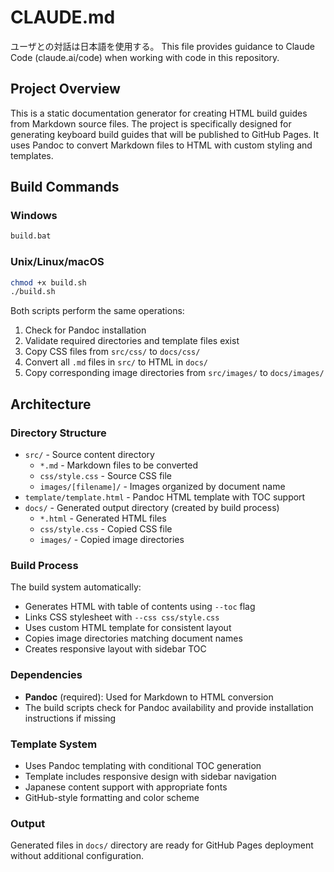 # CLAUDE.md

ユーザとの対話は日本語を使用する。
This file provides guidance to Claude Code (claude.ai/code) when working with code in this repository.

## Project Overview

This is a static documentation generator for creating HTML build guides from Markdown source files. The project is specifically designed for generating keyboard build guides that will be published to GitHub Pages. It uses Pandoc to convert Markdown files to HTML with custom styling and templates.

## Build Commands

### Windows
```bash
build.bat
```

### Unix/Linux/macOS
```bash
chmod +x build.sh
./build.sh
```

Both scripts perform the same operations:
1. Check for Pandoc installation
2. Validate required directories and template files exist
3. Copy CSS files from `src/css/` to `docs/css/`
4. Convert all `.md` files in `src/` to HTML in `docs/`
5. Copy corresponding image directories from `src/images/` to `docs/images/`

## Architecture

### Directory Structure
- `src/` - Source content directory
  - `*.md` - Markdown files to be converted
  - `css/style.css` - Source CSS file
  - `images/[filename]/` - Images organized by document name
- `template/template.html` - Pandoc HTML template with TOC support
- `docs/` - Generated output directory (created by build process)
  - `*.html` - Generated HTML files
  - `css/style.css` - Copied CSS file
  - `images/` - Copied image directories

### Build Process
The build system automatically:
- Generates HTML with table of contents using `--toc` flag
- Links CSS stylesheet with `--css css/style.css`
- Uses custom HTML template for consistent layout
- Copies image directories matching document names
- Creates responsive layout with sidebar TOC

### Dependencies
- **Pandoc** (required): Used for Markdown to HTML conversion
- The build scripts check for Pandoc availability and provide installation instructions if missing

### Template System
- Uses Pandoc templating with conditional TOC generation
- Template includes responsive design with sidebar navigation
- Japanese content support with appropriate fonts
- GitHub-style formatting and color scheme

### Output
Generated files in `docs/` directory are ready for GitHub Pages deployment without additional configuration.